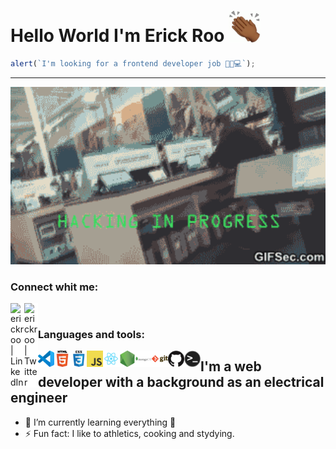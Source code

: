 # Hello World I'm Erick Roo <img src='assets/clapping-clap.gif' style="width:10%"/>

```javascript
alert(`I'm looking for a frontend developer job 🔧🔨💻`);
```

---

<img src="assets/GIF-Hacker.gif" alt="main gif" style="width: 100vw"/>

### Connect whit me:

[<img align="left" alt="erickroo | LinkedIn" style="background-color: white; width: 22px" src="https://cdn.jsdelivr.net/npm/simple-icons@v3/icons/linkedin.svg" />][linkedin]
[<img align="left" alt="erickroo | Twitter" style="background-color: white; width: 22px" src="https://cdn.jsdelivr.net/npm/simple-icons@v3/icons/twitter.svg" />][twitter]

<br/>

### Languages and tools:

[<img align="left" alt="Visual Studio Code" style="background-color: white; width: 26px" src="https://raw.githubusercontent.com/github/explore/80688e429a7d4ef2fca1e82350fe8e3517d3494d/topics/visual-studio-code/visual-studio-code.png" />][webdevplaylist]
[<img align="left" alt="HTML5" style="background-color: white; width: 26px" src="https://raw.githubusercontent.com/github/explore/80688e429a7d4ef2fca1e82350fe8e3517d3494d/topics/html/html.png" />][webdevplaylist]
[<img align="left" alt="CSS3" style="background-color: white; width: 26px" src="https://raw.githubusercontent.com/github/explore/80688e429a7d4ef2fca1e82350fe8e3517d3494d/topics/css/css.png" />][cssplaylist]
[<img align="left" alt="JavaScript" style="background-color: white; width: 26px" src="https://raw.githubusercontent.com/github/explore/80688e429a7d4ef2fca1e82350fe8e3517d3494d/topics/javascript/javascript.png" />][jsplaylist]
[<img align="left" alt="React" style="background-color: white; width: 26px" src="https://raw.githubusercontent.com/github/explore/80688e429a7d4ef2fca1e82350fe8e3517d3494d/topics/react/react.png" />][reactplaylist]
[<img align="left" alt="Node.js" style="background-color: white; width: 26px" src="https://raw.githubusercontent.com/github/explore/80688e429a7d4ef2fca1e82350fe8e3517d3494d/topics/nodejs/nodejs.png" />][webdevplaylist]
[<img align="left" alt="MongoDB" style="background-color: white; width: 26px" src="https://raw.githubusercontent.com/github/explore/80688e429a7d4ef2fca1e82350fe8e3517d3494d/topics/mongodb/mongodb.png" />][webdevplaylist]
[<img align="left" alt="Git" style="background-color: white; width: 26px" src="https://raw.githubusercontent.com/github/explore/80688e429a7d4ef2fca1e82350fe8e3517d3494d/topics/git/git.png" />][webdevplaylist]
[<img align="left" alt="GitHub" style="background-color: white; width: 26px" src="https://raw.githubusercontent.com/github/explore/78df643247d429f6cc873026c0622819ad797942/topics/github/github.png" />][webdevplaylist]
[<img align="left" alt="Terminal" style="background-color: white; width: 26px" src="https://raw.githubusercontent.com/github/explore/80688e429a7d4ef2fca1e82350fe8e3517d3494d/topics/terminal/terminal.png" />][webdevplaylist]

## I'm a web developer with a background as an electrical engineer

- 🌱 I’m currently learning everything 🤣
- ⚡ Fun fact: I like to athletics, cooking and stydying.

<br />
<br />

<!-- Link de enlaces -->

[linkedin]: https://www.linkedin.com/in/erickroo/
[twitter]: https://twitter.com/ErickRoo2
[webdevplaylist]: https://www.youtube.com/playlist?list=PLkwxH9e_vrAJ0WbEsFA9W3I1W-g_BTsbt
[jsplaylist]: https://www.youtube.com/playlist?list=PLkwxH9e_vrALRJKu7wfXby3MKeflhTu6B
[cssplaylist]: https://www.youtube.com/playlist?list=PLkwxH9e_vrALSdvZuEh6gqQdmDoDIoqz4
[reactplaylist]: https://www.youtube.com/playlist?list=PLkwxH9e_vrAK4TdffpxKY3QGyHCpxFcQ0
